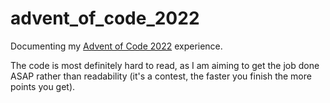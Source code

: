 # advent_of_code_2022

Documenting my [Advent of Code 2022](https://adventofcode.com/2022) experience.

The code is most definitely hard to read, as I am aiming to get the job done ASAP rather than readability (it's a contest, the faster you finish the more points you get).

